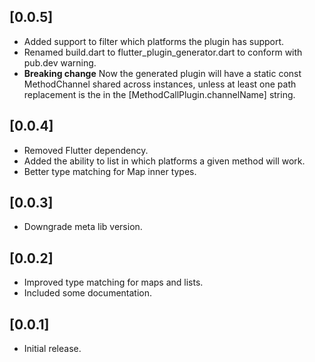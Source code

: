 ## [0.0.5]

- Added support to filter which platforms the plugin has support.
- Renamed build.dart to flutter_plugin_generator.dart to conform with pub.dev warning.
- **Breaking change** Now the generated plugin will have a static const MethodChannel shared across instances, unless
at least one path replacement is the in the [MethodCallPlugin.channelName] string.
## [0.0.4]

- Removed Flutter dependency.
- Added the ability to list in which platforms a given method will work.
- Better type matching for Map inner types.

## [0.0.3]

- Downgrade meta lib version.

## [0.0.2]

- Improved type matching for maps and lists.
- Included some documentation.

## [0.0.1] 

- Initial release.